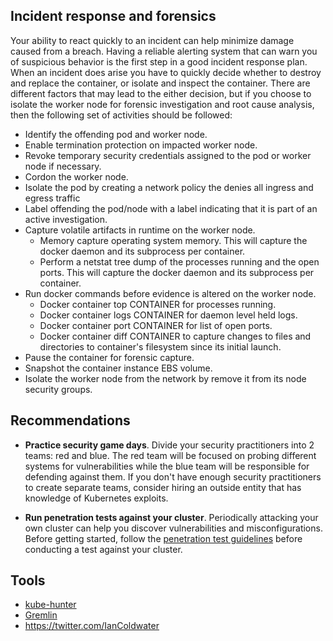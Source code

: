 ## Incident response and forensics
Your ability to react quickly to an incident can help minimize damage caused from a breach. Having a reliable alerting system that can warn you of suspicious behavior is the first step in a good incident response plan. When an incident does arise you have to quickly decide whether to destroy and replace the container, or isolate and inspect the container. There are different factors that may lead to the either decision, but if you choose to isolate the worker node for forensic investigation and root cause analysis, then the following set of activities should be followed:

+ Identify the offending pod and worker node.
+ Enable termination protection on impacted worker node.
+ Revoke temporary security credentials assigned to the pod or worker node if necessary.
+ Cordon the worker node.
+ Isolate the pod by creating a network policy the denies all ingress and egress traffic
+ Label offending the pod/node with a label indicating that it is part of an active investigation.
+ Capture volatile artifacts in runtime on the worker node.
  + Memory capture operating system memory. This will capture the docker daemon and its subprocess per  container.
  + Perform a netstat tree dump of the processes running and the open ports. This will capture the docker daemon and its subprocess per container. 
+ Run docker commands before evidence is altered on the worker node.
    + Docker container top CONTAINER for processes running.
    + Docker container logs CONTAINER for daemon level held logs.
    + Docker container port CONTAINER for list of open ports.
    + Docker container diff CONTAINER to capture changes to files and directories to container's  filesystem since its initial launch.   
+ Pause the container for forensic capture.
+ Snapshot the container instance EBS volume.
+ Isolate the worker node from the network by remove it from its node security groups.

## Recommendations
+ **Practice security game days**. Divide your security practitioners into 2 teams: red and blue.  The red team will be focused on probing different systems for vulnerabilities while the blue team will be responsible for defending against them.  If you don't have enough security practitioners to create separate teams, consider hiring an outside entity that has knowledge of Kubernetes exploits. 

+ **Run penetration tests against your cluster**. Periodically attacking your own cluster can help you discover vulnerabilities and misconfigurations.  Before getting started, follow the [penetration test guidelines](https://aws.amazon.com/security/penetration-testing/) before conducting a test against your cluster. 

## Tools
+ [kube-hunter](https://github.com/aquasecurity/kube-hunter)
+ [Gremlin](https://www.gremlin.com/product/#kubernetes)
+ https://twitter.com/IanColdwater